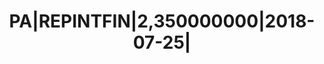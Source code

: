---
layout: asset
title: PA|REPINTFIN|2,350000000|2018-07-25|                        
isin: XS1847695498
---